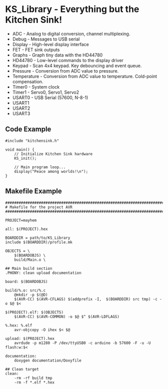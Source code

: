 KS_Library - Everything but the Kitchen Sink!
=============================================

  * ADC - Analog to digital conversion, channel multiplexing.
  * Debug - Messages to USB serial
  * Display - High-level display interface
  * FET - FET sink outputs
  * Graphs - Graph tiny data with the HD44780
  * HD44780 - Low-level commands to the display driver
  * Keypad - Scan 4x4 keypad.  Key debouncing and event queue.
  * Pressure - Conversion from ADC value to pressure.
  * Temperature - Conversion from ADC value to temperature.  Cold-point compensation.
  * Timer0 - System clock
  * Timer1 - Servo0, Servo1, Servo2
  * USART0 - USB Serial (57600, N-8-1)
  * USART1
  * USART2
  * USART3

Code Example
-------------
	#include "kitchensink.h"

	void main() {
		// Initialize Kitchen Sink hardware
		KS_init();

		// Main program loop...
		display("Peace among worlds!\n");
	}

Makefile Example
----------------
	###############################################################################
	# Makefile for the project AVR
	###############################################################################

	PROJECT=mayhem

	all: $(PROJECT).hex

	BOARDDIR = path/to/KS_Library
	include $(BOARDDIR)/profile.mk

	OBJECTS = \
		$(BOARDOBJS) \
		build/Main.o \

	## Main build section
	.PHONY: clean upload documentation

	board: $(BOARDOBJS)

	build/%.o: src/%.c
		@mkdir -p $(@D)
		$(AVR-CC) $(AVR-CFLAGS) $(addprefix -I,  $(BOARDDIR) src tmp) -c -o $@ $<

	$(PROJECT).elf: $(OBJECTS)
		$(AVR-CC) $(AVR-COMMON) -o $@ $^ $(AVR-LDFLAGS)

	%.hex: %.elf
		avr-objcopy -O ihex $< $@

	upload: $(PROJECT).hex
		avrdude -p m1280 -P /dev/ttyUSB0 -c arduino -b 57600 -F -u -U flash:w:$<

	documentation:
		doxygen documentation/Doxyfile

	## Clean target
	clean:
		-rm -rf build tmp
		-rm -f *.elf *.hex
